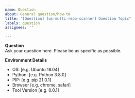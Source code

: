 ```yaml
---
name: Question
about: General question/how-to
title: "[Question] [ws-multi-repo-scanner] Question Topic"
labels: question
assignees: ''

---
```


**Question**  
Ask your question here. Please be as specific as possible.

**Environment Details**  
 - OS: [e.g. Ubuntu 18.04]
 - Python: [e.g. Python 3.8.0]
 - PIP: [e.g. pip 21.0.1]
 - Browser [e.g. chrome, safari]
 - Tool Version [e.g. 0.0.1]
